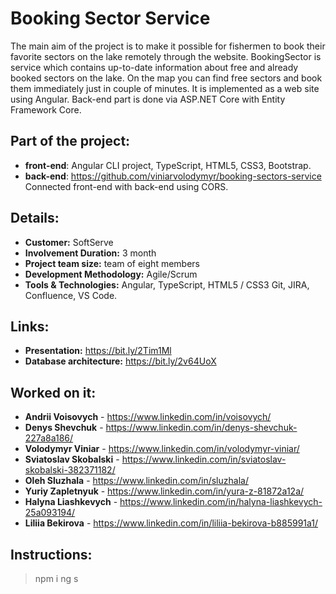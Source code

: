 # Booking Sector Service 
The main aim of the project is to make it possible for fishermen to book their favorite sectors on the lake remotely through the website. BookingSector is service which contains up-to-date information about free and already booked sectors on the lake. On the map you can find free sectors and book them immediately just in couple of minutes. It is implemented as a web site using Angular. Back-end part is done via ASP.NET Core with Entity Framework Core.

## Part of the project: 
  - **front-end**: Angular CLI project, TypeScript, HTML5, CSS3, Bootstrap.
  - **back-end**: https://github.com/viniarvolodymyr/booking-sectors-service <br>
  Connected front-end with back-end using CORS.

## Details:
  - **Customer:** SoftServe
  - **Involvement Duration:** 3 month
  - **Project team size:** team of eight members
  - **Development Methodology:** Agile/Scrum
  - **Tools & Technologies:** 
    Angular, TypeScript, HTML5 / CSS3 Git, JIRA, Confluence, VS Code.

## Links:
  - **Presentation:** https://bit.ly/2Tim1Ml
  - **Database architecture:** https://bit.ly/2v64UoX
  
## Worked on it:
  - **Andrii Voisovych** - https://www.linkedin.com/in/voisovych/
  - **Denys Shevchuk** - https://www.linkedin.com/in/denys-shevchuk-227a8a186/
  - **Volodymyr Viniar** - https://www.linkedin.com/in/volodymyr-viniar/
  - **Sviatoslav Skobalski** - https://www.linkedin.com/in/sviatoslav-skobalski-382371182/
  - **Oleh Sluzhala** - https://www.linkedin.com/in/sluzhala/
  - **Yuriy Zapletnyuk** - https://www.linkedin.com/in/yura-z-81872a12a/
  - **Halyna Liashkevych** - https://www.linkedin.com/in/halyna-liashkevych-25a093194/
  - **Liliia Bekirova** - https://www.linkedin.com/in/liliia-bekirova-b885991a1/

## Instructions:
> npm i
> ng s


  
  


